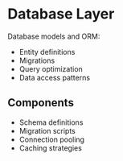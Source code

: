 # Database Layer

Database models and ORM:
- Entity definitions
- Migrations
- Query optimization
- Data access patterns

## Components
- Schema definitions
- Migration scripts
- Connection pooling
- Caching strategies
